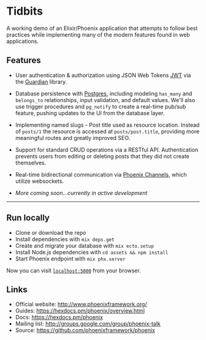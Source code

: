 # Tidbits

A working demo of an Elixir/Phoenix application that attempts to follow best practices while implementing many of the modern features found in web applications.

## Features

  * User authentication & authorization using JSON Web Tokens [JWT](https://jwt.io/) via the [Guardian](https://github.com/ueberauth/guardian) library.
  * Database persistence with [Postgres](https://www.postgresql.org/), including modeling `has_many` and `belongs_to` relationships, input validation, and default values. We'll  also use trigger procedures and `pg_notify` to create a real-time pub/sub feature, pushing updates to the UI from the database layer.
  * Implementing named slugs - Post title used as resource location. Instead of `posts/1` the resource is accessed at `posts/post.title`, providing more meaningful routes and greatly improved SEO.
  * Support for standard CRUD operations via a RESTful API. Authentication prevents users from editing or deleting posts that they did not create themselves.
  * Real-time bidirectional communication via [Phoenix Channels](https://hexdocs.pm/phoenix/Phoenix.Channel.html#content), which utilize websockets.

  * *More coming soon...currently in active development*

---

## Run locally

  * Clone or download the repo
  * Install dependencies with `mix deps.get`
  * Create and migrate your database with `mix ecto.setup`
  * Install Node.js dependencies with `cd assets && npm install`
  * Start Phoenix endpoint with `mix phx.server`

Now you can visit [`localhost:5000`](http://localhost:4000) from your browser.

## Links

  * Official website: http://www.phoenixframework.org/
  * Guides: https://hexdocs.pm/phoenix/overview.html
  * Docs: https://hexdocs.pm/phoenix
  * Mailing list: http://groups.google.com/group/phoenix-talk
  * Source: https://github.com/phoenixframework/phoenix
